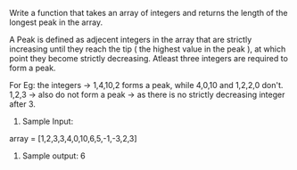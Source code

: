 Write a function that takes an array of integers and returns the length of the longest peak in the array.

A Peak is defined as adjecent integers in the array that are strictly increasing until they reach the tip ( the highest value in the peak ), at which point they become strictly decreasing. Atleast three integers are required to form a peak.

For Eg:
the integers -> 1,4,10,2  forms a peak, while
4,0,10 and 1,2,2,0 don't.
1,2,3 -> also do not form a peak -> as there is no strictly decreasing integer after 3.

1. Sample Input:

array = [1,2,3,3,4,0,10,6,5,-1,-3,2,3]

1. Sample output:
6 
<!-- 0,10,6,5,-1,-3 -->
